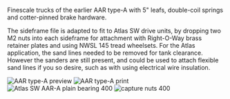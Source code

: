 Finescale trucks of the earlier AAR type-A with 5" leafs, double-coil springs and cotter-pinned brake hardware. 

The sideframe file is adapted to fit to Atlas SW drive units, by dropping two M2 nuts into each sideframe for attachment with Right-O-Way brass retainer plates and using NWSL 145 tread wheelsets.  For the Atlas application, the sand lines needed to be removed for tank clearance.  However the sanders are still present, and could be used to attach flexible sand lines if you so desire, such as with using electrical wire insulation.

![AAR type-A preview](https://github.com/user-attachments/assets/d68b6006-7029-46e1-a9b6-6829777a140c)
![AAR type-A print](https://github.com/user-attachments/assets/d6915bc9-8919-4935-94a1-e29e8466d38e)
![Atlas SW AAR-A plain bearing 400](https://github.com/user-attachments/assets/6bdf83f5-2ef9-4af5-ad0c-7329549e2bbb)
![capture nuts 400](https://github.com/user-attachments/assets/399b2531-1432-4e83-a3ea-9fdd3ec40eec)
